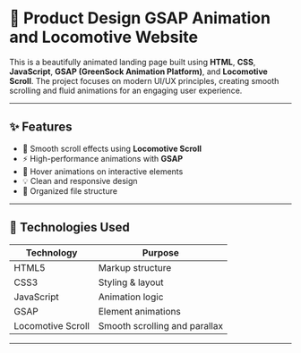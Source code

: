 # 🎨 Product Design GSAP Animation and Locomotive Website

This is a beautifully animated landing page built using **HTML**, **CSS**, **JavaScript**, **GSAP (GreenSock Animation Platform)**, and **Locomotive Scroll**. The project focuses on modern UI/UX principles, creating smooth scrolling and fluid animations for an engaging user experience.

---

## ✨ Features

- 🌟 Smooth scroll effects using **Locomotive Scroll**
- ⚡ High-performance animations with **GSAP**
- 🎯 Hover animations on interactive elements
- 💡 Clean and responsive design
- 📁 Organized file structure

---

## 🚀 Technologies Used

| Technology | Purpose |
|-----------|---------|
| HTML5     | Markup structure |
| CSS3      | Styling & layout |
| JavaScript | Animation logic |
| GSAP      | Element animations |
| Locomotive Scroll | Smooth scrolling and parallax |

---

